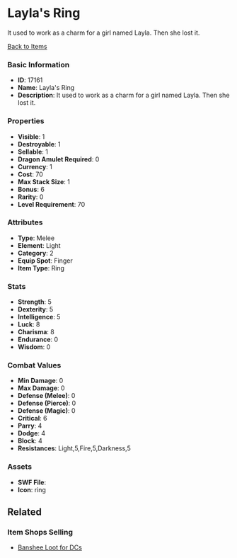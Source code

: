 # Layla's Ring

It used to work as a charm for a girl named Layla. Then she lost it.

[Back to Items](../items.md)

### Basic Information

- **ID**: 17161
- **Name**: Layla&#039;s Ring
- **Description**: It used to work as a charm for a girl named Layla. Then she lost it.

### Properties

- **Visible**: 1
- **Destroyable**: 1
- **Sellable**: 1
- **Dragon Amulet Required**: 0
- **Currency**: 1
- **Cost**: 70
- **Max Stack Size**: 1
- **Bonus**: 6
- **Rarity**: 0
- **Level Requirement**: 70

### Attributes

- **Type**: Melee
- **Element**: Light
- **Category**: 2
- **Equip Spot**: Finger
- **Item Type**: Ring

### Stats

- **Strength**: 5
- **Dexterity**: 5
- **Intelligence**: 5
- **Luck**: 8
- **Charisma**: 8
- **Endurance**: 0
- **Wisdom**: 0

### Combat Values

- **Min Damage**: 0
- **Max Damage**: 0
- **Defense (Melee)**: 0
- **Defense (Pierce)**: 0
- **Defense (Magic)**: 0
- **Critical**: 6
- **Parry**: 4
- **Dodge**: 4
- **Block**: 4
- **Resistances**: Light,5,Fire,5,Darkness,5

### Assets

- **SWF File**: 
- **Icon**: ring

## Related

### Item Shops Selling

- [Banshee Loot for DCs](../item-shops/550-banshee-loot-for-dcs.md)

